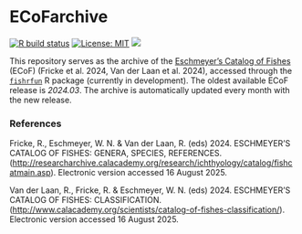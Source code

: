 
<!-- README.md is generated from README.Rmd. Please edit that file -->

# ECoFarchive

<!-- badges: start -->

[![R build
status](https://github.com/mattiaghilardi/ECoFarchive/workflows/download-ECoF/badge.svg)](https://github.com/mattiaghilardi/ECoFarchive/actions)
[![License:
MIT](https://img.shields.io/badge/license-MIT-lightgrey.svg)](https://cran.r-project.org/web/licenses/MIT)
[![](https://img.shields.io/badge/latest%20release-2025.08-blue.svg)](https://github.com/mattiaghilardi/ECoFarchive/blob/main/archive/ECoF_2025.08.rds)
<!-- badges: end -->

This repository serves as the archive of the [Eschmeyer’s Catalog of
Fishes](https://research.calacademy.org/research/ichthyology/catalog/fishcatmain.asp)
(ECoF) (Fricke et al. 2024, Van der Laan et al. 2024), accessed through
the [`fishrfun`](https://github.com/mattiaghilardi/fishrfun) R package
(currently in development). The oldest available ECoF release is
*2024.03*. The archive is automatically updated every month with the new
release.

### References

Fricke, R., Eschmeyer, W. N. & Van der Laan, R. (eds) 2024. ESCHMEYER’S
CATALOG OF FISHES: GENERA, SPECIES, REFERENCES.
(<http://researcharchive.calacademy.org/research/ichthyology/catalog/fishcatmain.asp>).
Electronic version accessed 16 August 2025.

Van der Laan, R., Fricke, R. & Eschmeyer, W. N. (eds) 2024. ESCHMEYER’S
CATALOG OF FISHES: CLASSIFICATION.
(<http://www.calacademy.org/scientists/catalog-of-fishes-classification/>).
Electronic version accessed 16 August 2025.
